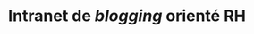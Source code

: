---
layout: page
categories: mission
title: "Intranet de *blogging* orienté RH"
skills:
  - Frontend
start_date: 2008-11-01
end_date: 2009-02-01
company : SNCF
team : de 4 MOE
position: Développeur 
status: ext. Osiatis
achievements:
 - Écriture de composants `Ajax` ( `JavaScript`, `Jquery`, `C#`).
 - Optimisation des Impressions `html` (`JavaScript`, `CSS`).
environments: [C#, ASP.Net, Jquery, Sql-Server, Caliber, Quality-Center]
input_skill:
 - J'ai pris conscience que tout le monde n'était autant à l'aise en `Javascript`. De cette force je me suis positionné sur ces challenges.
output_skill:
 - Cette mission était une introduction la **SNCF** pour les quatre années suivantes!  
story: |
  Le service RH de la **SNCF**, souhaitait urgemment un outil de communication pour les managers, pour animer leur équipes. Et donc pour cette demande, j'ai intégré l'équipe de 4 développeurs et réalisé ma première mission pour la **SNCF**.
--- 